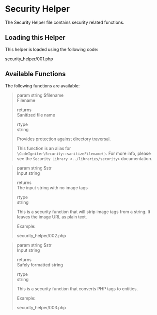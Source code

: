 # Security Helper

The Security Helper file contains security related functions.

<div class="contents" local="" depth="2">

</div>

## Loading this Helper

This helper is loaded using the following code:

<div class="literalinclude">

security_helper/001.php

</div>

## Available Functions

The following functions are available:

> param string \$filename  
> Filename
>
> returns  
> Sanitized file name
>
> rtype  
> string
>
> Provides protection against directory traversal.
>
> This function is an alias for
> `\CodeIgniter\Security::sanitizeFilename()`. For more info, please see
> the `Security Library <../libraries/security>` documentation.

> param string \$str  
> Input string
>
> returns  
> The input string with no image tags
>
> rtype  
> string
>
> This is a security function that will strip image tags from a string.
> It leaves the image URL as plain text.
>
> Example:
>
> <div class="literalinclude">
>
> security_helper/002.php
>
> </div>

> param string \$str  
> Input string
>
> returns  
> Safely formatted string
>
> rtype  
> string
>
> This is a security function that converts PHP tags to entities.
>
> Example:
>
> <div class="literalinclude">
>
> security_helper/003.php
>
> </div>
